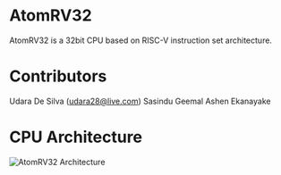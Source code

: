 # AtomRV32
AtomRV32 is a 32bit CPU based on RISC-V instruction set architecture.

# Contributors

Udara De Silva (udara28@live.com)
Sasindu Geemal
Ashen Ekanayake

# CPU Architecture

![AtomRV32 Architecture](https://chiphackers.com/wp-content/uploads/2018/03/drawit-diagram-1.png)
